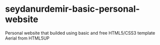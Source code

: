 # seydanurdemir-basic-personal-website
Personal website that builded using basic and free HTML5/CSS3 template Aerial from HTML5UP
